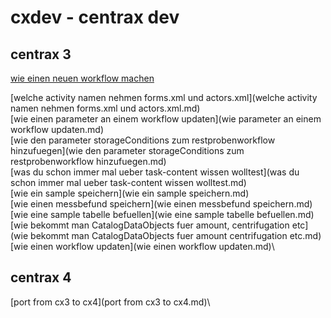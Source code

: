 # cxdev - centrax dev

## centrax 3

[wie einen neuen workflow machen](wie%20einen%20neuen%20workflow%20machen.md)

[welche activity namen nehmen forms.xml und actors.xml](welche activity namen nehmen forms.xml und actors.xml.md)\
[wie einen parameter an einem workflow updaten](wie parameter an einem workflow updaten.md)\
[wie den parameter storageConditions zum restprobenworkflow hinzufuegen](wie den parameter storageConditions zum restprobenworkflow hinzufuegen.md)\
[was du schon immer mal ueber task-content wissen wolltest](was du schon immer mal ueber task-content wissen wolltest.md)\
[wie ein sample speichern](wie ein sample speichern.md)\
[wie einen messbefund speichern](wie einen messbefund speichern.md)\
[wie eine sample tabelle befuellen](wie eine sample tabelle befuellen.md)\
[wie bekommt man CatalogDataObjects fuer amount, centrifugation etc](wie bekommt man CatalogDataObjects fuer amount centrifugation etc.md)\
[wie einen workflow updaten](wie einen workflow updaten.md)\

## centrax 4

[port from cx3 to cx4](port from cx3 to cx4.md)\